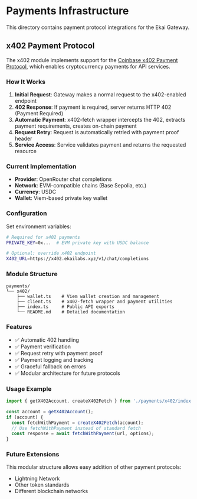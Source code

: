 # Payments Infrastructure

This directory contains payment protocol integrations for the Ekai Gateway.

## x402 Payment Protocol

The x402 module implements support for the [Coinbase x402 Payment Protocol](https://docs.cdp.coinbase.com/x402/quickstart-for-buyers), which enables cryptocurrency payments for API services.

### How It Works

1. **Initial Request**: Gateway makes a normal request to the x402-enabled endpoint
2. **402 Response**: If payment is required, server returns HTTP 402 (Payment Required)
3. **Automatic Payment**: x402-fetch wrapper intercepts the 402, extracts payment requirements, creates on-chain payment
4. **Request Retry**: Request is automatically retried with payment proof header
5. **Service Access**: Service validates payment and returns the requested resource

### Current Implementation

- **Provider**: OpenRouter chat completions
- **Network**: EVM-compatible chains (Base Sepolia, etc.)
- **Currency**: USDC
- **Wallet**: Viem-based private key wallet

### Configuration

Set environment variables:

```bash
# Required for x402 payments
PRIVATE_KEY=0x...  # EVM private key with USDC balance

# Optional: override x402 endpoint
X402_URL=https://x402.ekailabs.xyz/v1/chat/completions
```

### Module Structure

```
payments/
└── x402/
    ├── wallet.ts    # Viem wallet creation and management
    ├── client.ts    # x402-fetch wrapper and payment utilities
    ├── index.ts     # Public API exports
    └── README.md    # Detailed documentation
```

### Features

- ✅ Automatic 402 handling
- ✅ Payment verification
- ✅ Request retry with payment proof
- ✅ Payment logging and tracking
- ✅ Graceful fallback on errors
- ✅ Modular architecture for future protocols

### Usage Example

```typescript
import { getX402Account, createX402Fetch } from './payments/x402/index.js';

const account = getX402Account();
if (account) {
  const fetchWithPayment = createX402Fetch(account);
  // Use fetchWithPayment instead of standard fetch
  const response = await fetchWithPayment(url, options);
}
```

### Future Extensions

This modular structure allows easy addition of other payment protocols:
- Lightning Network
- Other token standards
- Different blockchain networks

